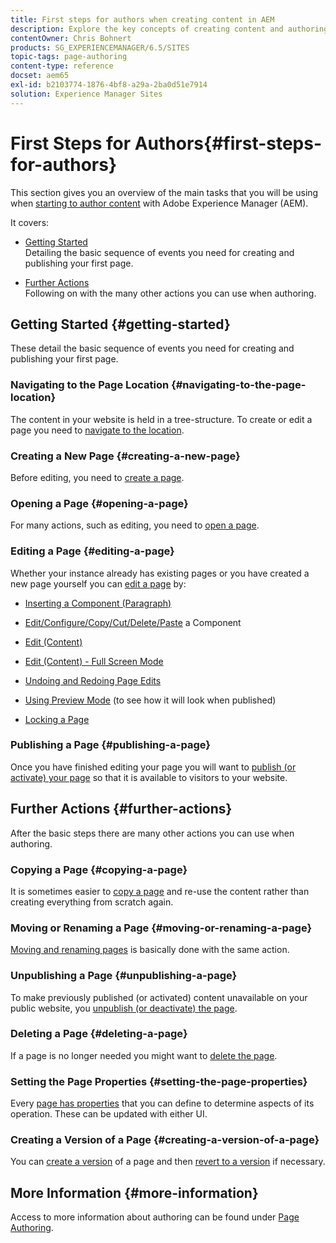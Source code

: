 ```yaml
---
title: First steps for authors when creating content in AEM
description: Explore the key concepts of creating content and authoring in AEM 6.5. You will also find information around using tags, templates and other page features.
contentOwner: Chris Bohnert
products: SG_EXPERIENCEMANAGER/6.5/SITES
topic-tags: page-authoring
content-type: reference
docset: aem65
exl-id: b2103774-1876-4bf8-a29a-2ba0d51e7914
solution: Experience Manager Sites
---
```


# First Steps for Authors{#first-steps-for-authors}

This section gives you an overview of the main tasks that you will be using when [starting to author content](/help/sites-authoring/author.md#concept-of-authoring-and-publishing) with Adobe Experience Manager (AEM).

It covers:

* [Getting Started](#getting-started)  
  Detailing the basic sequence of events you need for creating and publishing your first page.  

* [Further Actions](#further-actions)  
  Following on with the many other actions you can use when authoring.

## Getting Started {#getting-started}

These detail the basic sequence of events you need for creating and publishing your first page.

### Navigating to the Page Location {#navigating-to-the-page-location}

The content in your website is held in a tree-structure. To create or edit a page you need to [navigate to the location](/help/sites-authoring/basic-handling.md#viewing-and-selecting-resources).

### Creating a New Page {#creating-a-new-page}

Before editing, you need to [create a page](/help/sites-authoring/managing-pages.md#creating-a-new-page).

### Opening a Page {#opening-a-page}

For many actions, such as editing, you need to [open a page](/help/sites-authoring/managing-pages.md#opening-a-page-for-editing).

### Editing a Page {#editing-a-page}

Whether your instance already has existing pages or you have created a new page yourself you can [edit a page](/help/sites-authoring/editing-content.md) by:

* [Inserting a Component (Paragraph)](/help/sites-authoring/editing-content.md#inserting-a-component)
* [Edit/Configure/Copy/Cut/Delete/Paste](/help/sites-authoring/editing-content.md#edit-configure-copy-cut-delete-paste) a Component
* [Edit (Content)](/help/sites-authoring/editing-content.md#edit-content)
* [Edit (Content) - Full Screen Mode](/help/sites-authoring/editing-content.md#edit-content-full-screen-mode)  

* [Undoing and Redoing Page Edits](/help/sites-authoring/editing-content.md#undoing-and-redoing-page-edits)
* [Using Preview Mode](/help/sites-authoring/editing-content.md#preview-mode) (to see how it will look when published)
* [Locking a Page](/help/sites-authoring/editing-content.md#locking-a-page)

### Publishing a Page {#publishing-a-page}

Once you have finished editing your page you will want to [publish (or activate) your page](/help/sites-authoring/publishing-pages.md#main-pars-title-10) so that it is available to visitors to your website.

## Further Actions {#further-actions}

After the basic steps there are many other actions you can use when authoring.

### Copying a Page {#copying-a-page}

It is sometimes easier to [copy a page](/help/sites-authoring/managing-pages.md#copying-and-pasting-a-page) and re-use the content rather than creating everything from scratch again.

### Moving or Renaming a Page {#moving-or-renaming-a-page}

[Moving and renaming pages](/help/sites-authoring/managing-pages.md#moving-or-renaming-a-page) is basically done with the same action.

### Unpublishing a Page {#unpublishing-a-page}

To make previously published (or activated) content unavailable on your public website, you [unpublish (or deactivate) the page](/help/sites-authoring/publishing-pages.md#main-pars-title-5).

### Deleting a Page {#deleting-a-page}

If a page is no longer needed you might want to [delete the page](/help/sites-authoring/managing-pages.md#deleting-a-page).

### Setting the Page Properties {#setting-the-page-properties}

Every [page has properties](/help/sites-authoring/editing-page-properties.md) that you can define to determine aspects of its operation. These can be updated with either UI.

### Creating a Version of a Page {#creating-a-version-of-a-page}

You can [create a version](/help/sites-authoring/working-with-page-versions.md#creating-a-new-version) of a page and then [revert to a version](/help/sites-authoring/working-with-page-versions.md#reverting-to-a-page-version) if necessary.

## More Information {#more-information}

Access to more information about authoring can be found under [Page Authoring](/help/sites-authoring/page-authoring.md).
